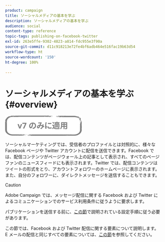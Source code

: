```yaml
---
product: campaign
title: ソーシャルメディアの基本を学ぶ
description: ソーシャルメディアの基本を学ぶ
audience: social
content-type: reference
topic-tags: publishing-on-facebook-twitter
exl-id: 263e5ffe-9302-4823-a814-fdc955e3f90a
source-git-commit: d11c918213e72fe4bf6adb464e516fac19b63d54
workflow-type: ht
source-wordcount: '150'
ht-degree: 100%

---
```


# ソーシャルメディアの基本を学ぶ{#overview}

![](../../assets/v7-only.svg)

ソーシャルマーケティングでは、受信者のプロファイルとは対照的に、様々な Facebook ページや Twitter アカウントに配信を送信できます。Facebook では、配信コンテンツがページウォール上の記事として表示され、すべてのページファンのニュースフィードにも表示されます。Twitter では、配信コンテンツはツイートの形式をとり、アカウントフォロワーのホームページに表示されます。また、自分のフォロワーに、ダイレクトメッセージを送信することもできます。

>[!CAUTION]
>
>Adobe Campaign では、メッセージ配信に関する Facebook および Twitter によるコミュニケーションでのサービス利用条件に従うように要求します。
>
>パブリケーションを送信する前に、[この節](../../social/using/starting-workflows.md)で説明されている設定手順に従う必要があります。

この節では、Facebook および Twitter 配信に関する要素について説明します。E メールの配信と同じすべての要素については、[この節](../../delivery/using/about-email-channel.md)を参照してください。
